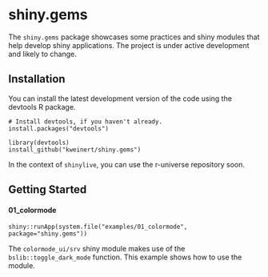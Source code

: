 shiny.gems
==========

The `shiny.gems` package showcases some practices and shiny modules that help develop shiny applications. The project is under active development and likely to change.

Installation
------------

You can install the latest development version of the code using the devtools R package.

```
# Install devtools, if you haven't already.
install.packages("devtools")

library(devtools)
install_github("kweinert/shiny.gems")
```

In the context of `shinylive`, you can use the r-universe repository soon.


Getting Started
---------------

#### 01_colormode

```
shiny::runApp(system.file("examples/01_colormode", package="shiny.gems"))
```

The `colormode_ui/srv` shiny module makes use of the `bslib::toggle_dark_mode` function. This example shows how to use the module.




